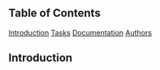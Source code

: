 ## Table of Contents
[Introduction](#introduction)
[Tasks](#tasks)
[Documentation](#documentation)
[Authors](#authors)

## Introduction
